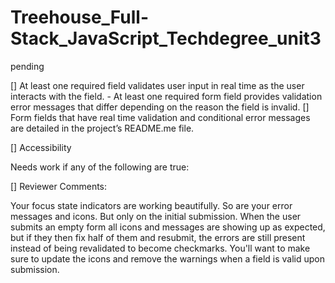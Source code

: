 # Treehouse_Full-Stack_JavaScript_Techdegree_unit3

pending

[] At least one required field validates user input in real time as the user interacts with the field. - At least one required form field provides validation error messages that differ depending on the reason the field is invalid.
[] Form fields that have real time validation and conditional error messages are detailed in the project’s README.me file.

[] Accessibility

Needs work if any of the following are true:

[] Reviewer Comments:

Your focus state indicators are working beautifully. So are your error messages and icons. But only on the initial submission. When the user submits an empty form all icons and messages are showing up as expected, but if they then fix half of them and resubmit, the errors are still present instead of being revalidated to become checkmarks. You'll want to make sure to update the icons and remove the warnings when a field is valid upon submission.
